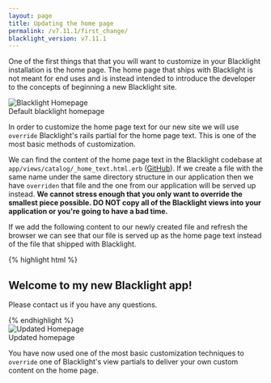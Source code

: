 ```yaml
---
layout: page
title: Updating the home page
permalink: /v7.11.1/first_change/
blacklight_version: v7.11.1
---
```


One of the first things that that you will want to customize in your Blacklight installation is the home page. The home page that ships with Blacklight is not meant for end uses and is instead intended to introduce the developer to the concepts of beginning a new Blacklight site.

<div class='image-well'>
  <img src='/public/images/blacklight7-homepage.png' alt='Blacklight Homepage' />
  <div class='caption'>Default blacklight homepage</div>
</div>

In order to customize the home page text for our new site we will use `override` Blacklight's rails partial for the home page text.  This is one of the most basic methods of customization.

We can find the content of the home page text in the Blacklight codebase at `app/views/catalog/_home_text.html.erb` ([GitHub](https://github.com/projectblacklight/blacklight/blob/v7.11.1/app/views/catalog/_home_text.html.erb)). If we create a file with the same name under the same directory structure in our application then we have `overriden` that file and the one from our application will be served up instead.  **We cannot stress enough that you only want to override the smallest piece possible. DO NOT copy all of the Blacklight views into your application or you're going to have a bad time.**

If we add the following content to our newly created file and refresh the browser we can see that our file is served up as the home page text instead of the file that shipped with Blacklight.

{% highlight html %}
<h2>Welcome to my new Blacklight app!</h2>

<p>Please contact us if you have any questions.</p>
{% endhighlight %}

<div class='image-well'>
  <img src='/public/images/blacklight7-updated-homepage.png' alt='Updated Homepage' />
  <div class='caption'>Updated homepage</div>
</div>

You have now used one of the most basic customization techniques to `override` one of Blacklight's view partials to deliver your own custom content on the home page.
